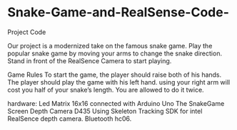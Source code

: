 # Snake-Game-and-RealSense-Code-
Project Code 

Our project is a modernized take on the famous snake game. 
Play the popular snake game by moving your arms to change the snake direction. Stand in front of the RealSence Camera to start playing.

Game Rules To start the game, the player should raise both of his hands.
The player should play the game with his left hand.
using your right arm will cost you half of your snake’s length. You are allowed to do it twice.

hardware: 
Led Matrix 16x16 connected with Arduino Uno The SnakeGame Screen
Depth Camera D435 Using Skeleton Tracking SDK for intel RealSence depth camera.
Bluetooth hc06.
